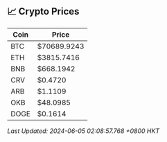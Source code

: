 ## 📈 Crypto Prices

| Coin | Price |
| ---- | ----- |
| BTC | $70689.9243 |
| ETH | $3815.7416 |
| BNB | $668.1942 |
| CRV | $0.4720 |
| ARB | $1.1109 |
| OKB | $48.0985 |
| DOGE | $0.1614 |

_Last Updated: 2024-06-05 02:08:57.768 +0800 HKT_